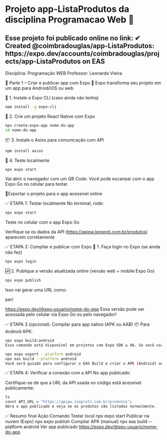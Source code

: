 # Projeto app-ListaProdutos da disciplina Programacao Web 👋

<h2>Esse projeto foi publicado online no link: ✔ Created @coimbradouglas/app-ListaProdutos: https://expo.dev/accounts/coimbradouglas/projects/app-ListaProdutos on EAS</h2>

Disciplina: Programação WEB
Professor: Leonardo Vieira

🧩 Parte 1 – Criar e publicar app com Expo
📱 Expo transforma seu projeto em um app para Android/iOS ou web

🔧 1. Instale o Expo CLI (caso ainda não tenha)
```bash
npm install -g expo-cli
```

🚀 2. Crie um projeto React Native com Expo
```bash
npx create-expo-app nome-do-app
cd nome-do-app
```

📦 3. Instale o Axios para comunicação com API
```bash
npm install axios
```

🔌 4. Teste localmente
```bash
npx expo start
```
Vai abrir o navegador com um QR Code.
Você pode escanear com o app Expo Go no celular para testar.


📱Exportar o projeto para o app acessível online

✅ ETAPA 1: Testar localmente
No terminal, rode:

```bash
npx expo start
```

Teste no celular com o app Expo Go

Verifique se os dados da API (https://apipw.leoproti.com.br/produtos) aparecem corretamente

✅ ETAPA 2: Compilar e publicar com Expo
🚀 1. Faça login no Expo (se ainda não fez)
```bash
npx expo login
```

🆙 2. Publique a versão atualizada online (versão web + mobile Expo Go)
```bash
npx expo publish
```

Isso vai gerar uma URL como:

perl

https://expo.dev/@seu-usuario/nome-do-app
Essa versão pode ser acessada pelo celular via Expo Go ou pelo navegador!

✅ ETAPA 3 (opcional): Compilar para app nativo (APK ou AAB)
📦 Para Android APK:
```bash
npx expo build:android
Esse comando está disponível em projetos com Expo SDK ≤ 48. Se você usa SDK 49 ou superior, use o novo sistema:
```

```bash
npx expo export --platform android
npx eas build --platform android
Você será guiado para configurar o EAS Build e criar o APK (Android) ou AAB (para Play Store).
```

✅ ETAPA 4: Verificar a conexão com a API
No app publicado:

Certifique-se de que a URL da API usada no código está acessível publicamente:
```bash
ts
const API_URL = "https://apipw.leoproti.com.br/produtos";
Abra o app publicado e veja se os produtos são listados normalmente.
```

✅ Resumo final
Ação	Comando
Testar local	npx expo start
Publicar na nuvem (Expo)	npx expo publish
Compilar APK (manual)	npx eas build --platform android
Ver app publicado	https://expo.dev/@seu-usuario/nome-do-app
